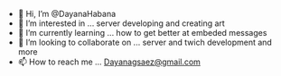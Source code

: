 - 👋 Hi, I’m @DayanaHabana
- 👀 I’m interested in ... server developing and creating art
- 🌱 I’m currently learning ... how to get better at embeded messages
- 💞️ I’m looking to collaborate on ... server and twich development and more
- 📫 How to reach me ... Dayanagsaez@gmail.com

<!---
DayanaHabana/DayanaHabana is a ✨ special ✨ repository because its `README.md` (this file) appears on your GitHub profile.
You can click the Preview link to take a look at your changes.
--->
